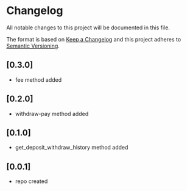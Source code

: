 # Changelog

All notable changes to this project will be documented in this file.

The format is based on [Keep a Changelog](http://keepachangelog.com/en/1.0.0/)
and this project adheres to [Semantic Versioning](http://semver.org/spec/v2.0.0.html).

## [0.3.0]
- fee method added

## [0.2.0]
- withdraw-pay method added

## [0.1.0]
- get_deposit_withdraw_history method added

## [0.0.1]
- repo created
